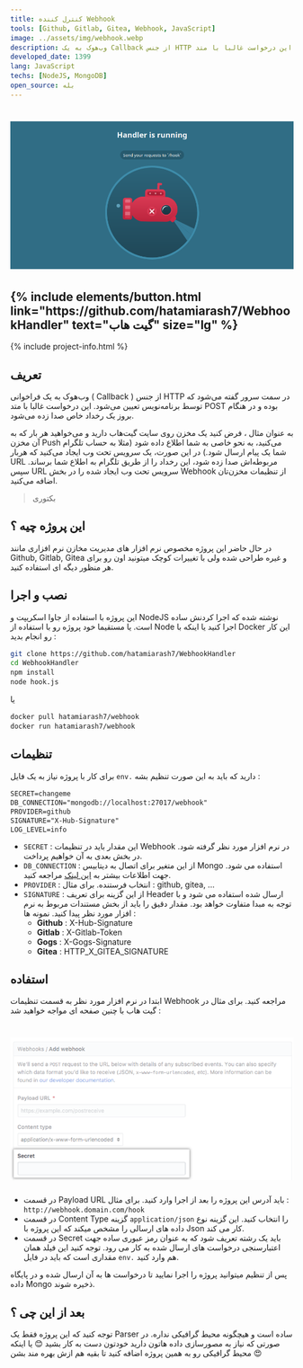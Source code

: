 ```yaml
---
title: کنترل کننده Webhook
tools: [Github, Gitlab, Gitea, Webhook, JavaScript]
image: ../assets/img/webhook.webp
description: وب‌هوک به یک Callback از جنس HTTP در سمت سرور گفته می‌شود که توسط برنامه‌نویس تعیین می‌شود. این درخواست غالبا با متد POST بوده و در هنگام بروز یک رخداد خاص صدا زده می‌شود. با این پروژه می توانید آن ها را مدیریت کنید.
developed_date: 1399
lang: JavaScript
techs: [NodeJS, MongoDB]
open_source: بله
---
```


<h1 class="center">
<img src="../assets/img/webhook.webp"/>
</h1>

<h2 class="center">
{% include elements/button.html link="https://github.com/hatamiarash7/WebhookHandler" text="گیت هاب" size="lg" %}
</h2>

{% include project-info.html %}

## تعریف

وب‌هوک به یک فراخوانی ( Callback ) از جنس HTTP در سمت سرور گفته می‌شود که توسط برنامه‌نویس تعیین می‌شود. این درخواست غالبا با متد POST بوده و در هنگام بروز یک رخداد خاص صدا زده می‌شود.

به عنوان مثال ، فرض کنید یک مخزن روی سایت گیت‌هاب دارید و می‌خواهید هر بار که به آن مخزن Push می‌کنید، به نحو خاصی به شما اطلاع داده شود (مثلا به حساب تلگرام شما یک پیام ارسال شود.) در این صورت، یک سرویس تحت وب ایجاد می‌کنید که هربار URL مربوطه‌اش صدا زده شود، این رخداد را از طریق تلگرام به اطلاع شما برساند. سپس URL سرویس تحت وب ایجاد شده را در بخش Webhook از تنظیمات مخزن‌تان اضافه می‌کنید.

> بکتوری

## این پروژه چیه ؟

در حال حاضر این پروژه مخصوص نرم افزار های مدیریت مخازن نرم افزاری مانند Github, Gitlab, Gitea و غیره طراحی شده ولی با تغییرات کوچک میتونید اون رو برای هر منظور دیگه ای استفاده کنید.

## نصب و اجرا

این پروژه با استفاده از جاوا اسکریپت و NodeJS نوشته شده که اجرا کردنش ساده است. یا مستقیما خود پروژه رو با استفاده از Node اجرا کنید یا اینکه با Docker این کار رو انجام بدید :

```sh
git clone https://github.com/hatamiarash7/WebhookHandler
cd WebhookHandler
npm install
node hook.js
```

یا

```sh
docker pull hatamiarash7/webhook
docker run hatamiarash7/webhook
```

## تنظیمات

برای کار با پروژه نیاز به یک فایل `env.` دارید که باید به این صورت تنظیم بشه :

```text
SECRET=changeme
DB_CONNECTION="mongodb://localhost:27017/webhook"
PROVIDER=github
SIGNATURE="X-Hub-Signature"
LOG_LEVEL=info
```

- `SECRET` : این مقدار باید در تنظیمات Webhook در نرم افزار مورد نظر گرفته شود. در بخش بعدی به آن خواهیم پرداخت.
- `DB_CONNECTION` : از این متغیر برای اتصال به دیتابیس Mongo استفاده می شود. جهت اطلاعات بیشتر به [این لینک](https://docs.mongodb.com/manual/reference/connection-string/) مراجعه کنید.
- `PROVIDER` : انتخاب فرستنده. برای مثال : github, gitea, ...
- `SIGNATURE` : از این گزینه برای تعریف Header ارسال شده استفاده می شود و با توجه به مبدا متفاوت خواهد بود. مقدار دقیق را باید از بخش مستندات مربوط به نرم افزار مورد نظر پیدا کنید. نمونه ها :
  - **Github** : X-Hub-Signature
  - **Gitlab** : X-Gitlab-Token
  - **Gogs** : X-Gogs-Signature
  - **Gitea** : HTTP_X_GITEA_SIGNATURE

## استفاده

ابتدا در نرم افزار مورد نظر به قسمت تنظیمات Webhook مراجعه کنید. برای مثال در گیت هاب با چنین صفحه ای مواجه خواهید شد :

<h1 class="center">
<img src="../assets/img/webhook2.webp"/>
</h1>

- در قسمت Payload URL باید آدرس این پروژه را بعد از اجرا وارد کنید. برای مثال : `http://webhook.domain.com/hook`
- در قسمت Content Type گزینه `application/json` را انتخاب کنید. این گزینه نوع داده های ارسالی را مشخص میکند که این پروژه با Json کار می کند.
- در قسمت Secret باید یک رشته تعریف شود که به عنوان رمز عبوری ساده جهت اعتبارسنجی درخواست های ارسال شده به کار می رود. توجه کنید این فیلد همان مقداری است که باید در فایل `env.` هم وارد کنید.

پس از تنظیم میتوانید پروژه را اجرا نمایید تا درخواست ها به آن ارسال شده و در پایگاه داده Mongo ذخیره شوند.

## بعد از این چی ؟

توجه کنید که این پروژه فقط یک Parser ساده است و هیچگونه محیط گرافیکی نداره. در صورتی که نیاز به مصورسازی داده هاتون دارید خودتون دست به کار بشید 😊 یا اینکه محیط گرافیکی رو به همین پروژه اضافه کنید تا بقیه هم ازش بهره مند بشن 😍
